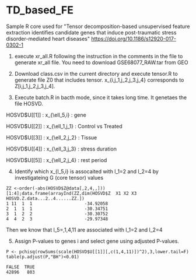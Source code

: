 # TD_based_FE
Sample R core used for "Tensor decomposition-based unsupervised feature extraction identifies candidate genes that induce post-traumatic stress disorder-mediated heart diseases" https://doi.org/10.1186/s12920-017-0302-1

1. execute xr_all.R following the instruction in the comments in the file to generate xr_all file.
You need to download GSE68077_RAW.tar from GEO

2. Download class.csv in the current directory and execute tensor.R to generate file Z0 that includes tensor.
x_{i,j_1,j_2,j_3,j_4} corresponds to Z[i,j_1,j_2,j_3,j_4].

3. Execute batch.R in bacth mode, since it takes long time. It genetaes the file HOSVD.

HOSVD$U[[1]] : x_{\ell_5,i} : gene

HOSVD$U[[2]] : x_{\ell_1,j_1} : Control vs Treated

HOSVD$U[[3]] : x_{\ell_2,j_2} : Tissue

HOSVD$U[[4]] : x_{\ell_3,j_3} : stress duration

HOSVD$U[[5]] : x_{\ell_2,j_4} : rest period 

4. Identify which x_{l_5,i} is assocaited with l_1=2 and l_2=4 by investigateing G (core tensor) values

```
ZZ <-order(-abs(HOSVD$Z@data[,2,4,,]))[1:4];data.frame(arrayInd(ZZ,dim(HOSVD$Z  X1 X2 X3 HOSVD.Z.data...2..4......ZZ.])
1 11  1  1                    -34.92058
2  1  1  1                    -30.34751
3  1  2  2                    -30.30752
4  4  2  3                    -29.97348
```

Then we know that l_5=,1,4,11 are associated with l_1=2 and l_2=4

5. Assign P-values to genes i and select gene using adjusted P-values.
```
P <- pchisq(rowSums(scale(HOSVD$U[[1]][,c(1,4,11)])^2),3,lower.tail=F)
table(p.adjust(P,"BH")<0.01)

FALSE  TRUE 
42896   803 
```
